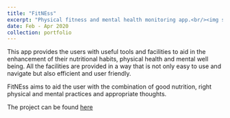 ```yaml
---
title: "FitNEss"
excerpt: "Physical fitness and mental health monitoring app.<br/><img src='/images/fitness.png' width='400' height='600'>"
date: Feb - Apr 2020
collection: portfolio
---
```


This app provides the users with useful tools and facilities to aid in the enhancement of their nutritional habits, physical health and mental well being. All the facilities are provided in a way that is not only easy to use and navigate but also efficient and user friendly.

FitNEss aims to aid the user with the combination of good nutrition, right physical and mental practices and appropriate thoughts. 

The project can be found [here](https://github.com/mitravinda462/FitNEss)
